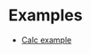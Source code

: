 Examples
========

* [Calc example](https://github.com/YaccConstructor/Examples/tree/master/CalcExample/Example)
